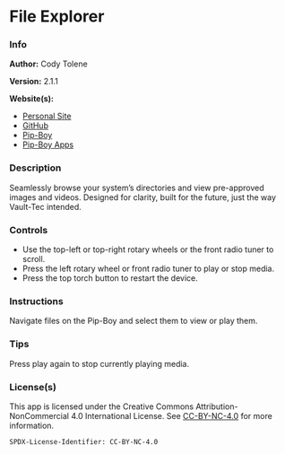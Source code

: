 # File Explorer

### Info

**Author:** Cody Tolene

**Version:** 2.1.1

**Website(s):**

- [Personal Site](https://www.CodyTolene.com)
- [GitHub](https://github.com/CodyTolene)
- [Pip-Boy](https://www.Pip-Boy.com)
- [Pip-Boy Apps](https://github.com/CodyTolene/pip-apps)

### Description

Seamlessly browse your system’s directories and view pre-approved images and videos. Designed for clarity, built for the future, just the way Vault-Tec intended.

### Controls

- Use the top-left or top-right rotary wheels or the front radio tuner to scroll.
- Press the left rotary wheel or front radio tuner to play or stop media.
- Press the top torch button to restart the device.

### Instructions

Navigate files on the Pip-Boy and select them to view or play them.

### Tips

Press play again to stop currently playing media.

### License(s)

This app is licensed under the Creative Commons Attribution-NonCommercial 4.0 International License. See [CC-BY-NC-4.0](https://creativecommons.org/licenses/by-nc/4.0/) for more information.

`SPDX-License-Identifier: CC-BY-NC-4.0`
